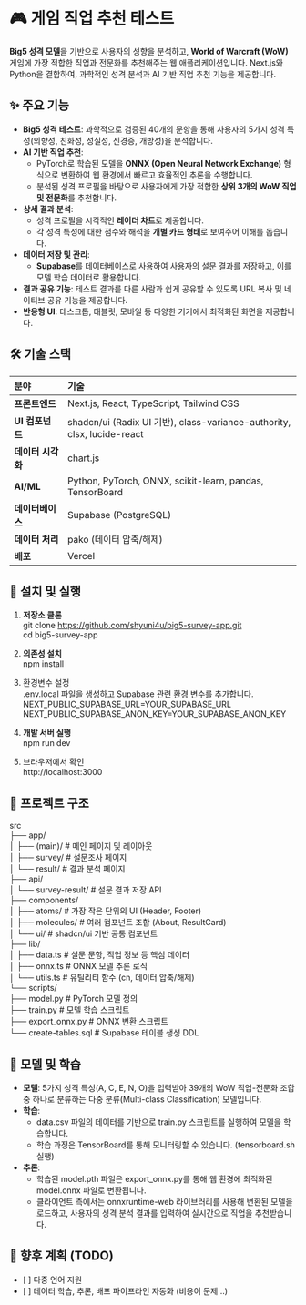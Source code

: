# **🎮 게임 직업 추천 테스트**

**Big5 성격 모델**을 기반으로 사용자의 성향을 분석하고, **World of Warcraft (WoW)** 게임에 가장 적합한 직업과 전문화를 추천해주는 웹 애플리케이션입니다. Next.js와 Python을 결합하여, 과학적인 성격 분석과 AI 기반 직업 추천 기능을 제공합니다.

## **✨ 주요 기능**

* **Big5 성격 테스트**: 과학적으로 검증된 40개의 문항을 통해 사용자의 5가지 성격 특성(외향성, 친화성, 성실성, 신경증, 개방성)을 분석합니다.  
* **AI 기반 직업 추천**:  
  * PyTorch로 학습된 모델을 **ONNX (Open Neural Network Exchange)** 형식으로 변환하여 웹 환경에서 빠르고 효율적인 추론을 수행합니다.  
  * 분석된 성격 프로필을 바탕으로 사용자에게 가장 적합한 **상위 3개의 WoW 직업 및 전문화**를 추천합니다.  
* **상세 결과 분석**:  
  * 성격 프로필을 시각적인 **레이더 차트**로 제공합니다.  
  * 각 성격 특성에 대한 점수와 해석을 **개별 카드 형태**로 보여주어 이해를 돕습니다.  
* **데이터 저장 및 관리**:  
  * **Supabase**를 데이터베이스로 사용하여 사용자의 설문 결과를 저장하고, 이를 모델 학습 데이터로 활용합니다.  
* **결과 공유 기능**: 테스트 결과를 다른 사람과 쉽게 공유할 수 있도록 URL 복사 및 네이티브 공유 기능을 제공합니다.  
* **반응형 UI**: 데스크톱, 태블릿, 모바일 등 다양한 기기에서 최적화된 화면을 제공합니다.

## **🛠️ 기술 스택**

| 분야 | 기술 |
| :---- | :---- |
| **프론트엔드** | Next.js, React, TypeScript, Tailwind CSS |
| **UI 컴포넌트** | shadcn/ui (Radix UI 기반), class-variance-authority, clsx, lucide-react |
| **데이터 시각화** | chart.js |
| **AI/ML** | Python, PyTorch, ONNX, scikit-learn, pandas, TensorBoard |
| **데이터베이스** | Supabase (PostgreSQL) |
| **데이터 처리** | pako (데이터 압축/해제) |
| **배포** | Vercel |

## **🚀 설치 및 실행**

1. **저장소 클론**  
   git clone https://github.com/shyuni4u/big5-survey-app.git  
   cd big5-survey-app

2. **의존성 설치**  
   npm install

3. 환경변수 설정  
   .env.local 파일을 생성하고 Supabase 관련 환경 변수를 추가합니다.  
   NEXT\_PUBLIC\_SUPABASE\_URL=YOUR\_SUPABASE\_URL  
   NEXT\_PUBLIC\_SUPABASE\_ANON\_KEY=YOUR\_SUPABASE\_ANON\_KEY

4. **개발 서버 실행**  
   npm run dev

5. 브라우저에서 확인  
   http://localhost:3000

## **📁 프로젝트 구조**

src  
├── app/  
│   ├── (main)/           \# 메인 페이지 및 레이아웃  
│   ├── survey/           \# 설문조사 페이지  
│   └── result/           \# 결과 분석 페이지  
├── api/  
│   └── survey-result/    \# 설문 결과 저장 API  
├── components/  
│   ├── atoms/            \# 가장 작은 단위의 UI (Header, Footer)  
│   ├── molecules/        \# 여러 컴포넌트 조합 (About, ResultCard)  
│   └── ui/               \# shadcn/ui 기반 공통 컴포넌트  
├── lib/  
│   ├── data.ts           \# 설문 문항, 직업 정보 등 핵심 데이터  
│   ├── onnx.ts           \# ONNX 모델 추론 로직  
│   └── utils.ts          \# 유틸리티 함수 (cn, 데이터 압축/해제)  
└── scripts/  
    ├── model.py          \# PyTorch 모델 정의  
    ├── train.py          \# 모델 학습 스크립트  
    ├── export\_onnx.py    \# ONNX 변환 스크립트  
    └── create-tables.sql \# Supabase 테이블 생성 DDL

## **🧠 모델 및 학습**

* **모델**: 5가지 성격 특성(A, C, E, N, O)을 입력받아 39개의 WoW 직업-전문화 조합 중 하나로 분류하는 다중 분류(Multi-class Classification) 모델입니다.  
* **학습**:  
  * data.csv 파일의 데이터를 기반으로 train.py 스크립트를 실행하여 모델을 학습합니다.  
  * 학습 과정은 TensorBoard를 통해 모니터링할 수 있습니다. (tensorboard.sh 실행)  
* **추론**:  
  * 학습된 model.pth 파일은 export\_onnx.py를 통해 웹 환경에 최적화된 model.onnx 파일로 변환됩니다.  
  * 클라이언트 측에서는 onnxruntime-web 라이브러리를 사용해 변환된 모델을 로드하고, 사용자의 성격 분석 결과를 입력하여 실시간으로 직업을 추천받습니다.

## **📝 향후 계획 (TODO)**

* \[ \] 다중 언어 지원
* \[ \] 데이터 학습, 추론, 배포 파이프라인 자동화 (비용이 문제 ..)
